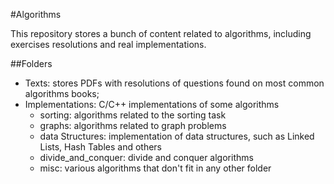 #Algorithms

This repository stores a bunch of content related to algorithms, including exercises resolutions and real implementations.

##Folders

* Texts: stores PDFs with resolutions of questions found on most common algorithms books;
* Implementations: C/C++ implementations of some algorithms
  * sorting: algorithms related to the sorting task
  * graphs: algorithms related to graph problems
  * data Structures: implementation of data structures, such as Linked Lists, Hash Tables and others
  * divide_and_conquer: divide and conquer algorithms
  * misc: various algorithms that don't fit in any other folder
